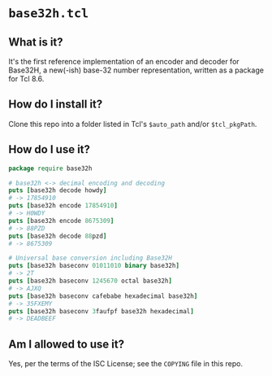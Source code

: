 # `base32h.tcl`

## What is it?

It's the first reference implementation of an encoder and decoder for
Base32H, a new(-ish) base-32 number representation, written as a
package for Tcl 8.6.

## How do I install it?

Clone this repo into a folder listed in Tcl's `$auto_path` and/or
`$tcl_pkgPath`.

## How do I use it?

```tcl
package require base32h

# base32h <-> decimal encoding and decoding
puts [base32h decode howdy]
# -> 17854910
puts [base32h encode 17854910]
# -> H0WDY
puts [base32h encode 8675309]
# -> 88PZD
puts [base32h decode 88pzd]
# -> 8675309

# Universal base conversion including Base32H
puts [base32h baseconv 01011010 binary base32h]
# -> 2T
puts [base32h baseconv 1245670 octal base32h]
# -> AJXQ
puts [base32h baseconv cafebabe hexadecimal base32h]
# -> 35FXEMY
puts [base32h baseconv 3faufpf base32h hexadecimal]
# -> DEADBEEF
```

## Am I allowed to use it?

Yes, per the terms of the ISC License; see the `COPYING` file in this
repo.
